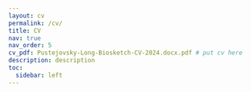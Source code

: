 ```yaml
---
layout: cv
permalink: /cv/
title: CV
nav: true
nav_order: 5
cv_pdf: Pustejovsky-Long-Biosketch-CV-2024.docx.pdf # put cv here 
description: description 
toc:
  sidebar: left
---
```

